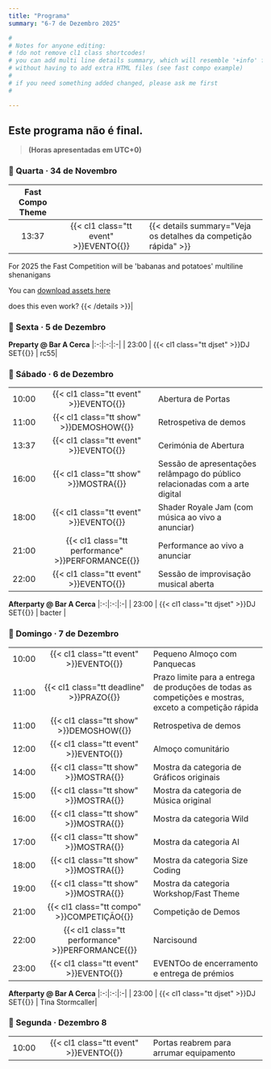 ```yaml
---
title: "Programa"
summary: "6-7 de Dezembro 2025"

#
# Notes for anyone editing:
# !do not remove cl1 class shortcodes!
# you can add multi line details summary, which will resemble '+info' from last year
# without having to add extra HTML files (see fast compo example)
#
# if you need something added changed, please ask me first
#

---
```


## Este programa não é final. 
>**(Horas apresentadas em UTC+0)**


### 📅 Quarta · 34 de Novembro

|**Fast Compo Theme**|||
|:-:|:-:|:-|
| 13:37 | {{< cl1 class="tt event" >}}EVENTO{{</cl1>}} | {{< details summary="Veja os detalhes da competição rápida" >}}
For 2025 the Fast Competition will be 'babanas and potatoes'
multiline shenanigans

You can [download assets here](https://drive.google.com/somethingsomethingfails)

does this even work?
{{< /details >}}| 

### 📅 Sexta · 5 de Dezembro

**Preparty @ Bar A Cerca**
|:-:|:-:|:-|
| 23:00 | {{< cl1 class="tt djset" >}}DJ SET{{</cl1>}} | rc55| 

### 📅 Sábado · 6 de Dezembro

| | | |
|:-:|:-:|:-|
| 10:00 | {{< cl1 class="tt event" >}}EVENTO{{</cl1>}} | Abertura de Portas| 
| 11:00 | {{< cl1 class="tt show" >}}DEMOSHOW{{</cl1>}} | Retrospetiva de demos |
| 13:37 | {{< cl1 class="tt event" >}}EVENTO{{</cl1>}} | Cerimónia de Abertura|
| 16:00 | {{< cl1 class="tt show" >}}MOSTRA{{</cl1>}} | Sessão de apresentações relâmpago do público relacionadas com a arte digital|
| 18:00 | {{< cl1 class="tt event" >}}EVENTO{{</cl1>}} | Shader Royale Jam (com música ao vivo a anunciar) |
| 21:00 | {{< cl1 class="tt performance" >}}PERFORMANCE{{</cl1>}} | Performance ao vivo a anunciar |
| 22:00 | {{< cl1 class="tt event" >}}EVENTO{{</cl1>}} | Sessão de improvisação musical aberta|

**Afterparty @ Bar A Cerca**
|:-:|:-:|:-|
| 23:00 | {{< cl1 class="tt djset" >}}DJ SET{{</cl1>}} | bacter |

### 📅 Domingo · 7 de Dezembro

| | | |
|:-:|:-:|:-|
| 10:00 | {{< cl1 class="tt event" >}}EVENTO{{</cl1>}} | Pequeno Almoço com Panquecas |
| 11:00 | {{< cl1 class="tt deadline" >}}PRAZO{{</cl1>}} | Prazo limite para a entrega de produções de todas as competições e mostras, exceto a competição rápida |
| 11:00 | {{< cl1 class="tt show" >}}DEMOSHOW{{</cl1>}} | Retrospetiva de demos|
| 12:00 | {{< cl1 class="tt event" >}}EVENTO{{</cl1>}} | Almoço comunitário|
| 14:00 | {{< cl1 class="tt show" >}}MOSTRA{{</cl1>}} | Mostra da categoria de Gráficos originais|
| 15:00 | {{< cl1 class="tt show" >}}MOSTRA{{</cl1>}} | Mostra da categoria de Música original|
| 16:00 | {{< cl1 class="tt show" >}}MOSTRA{{</cl1>}} | Mostra da categoria Wild|
| 17:00 | {{< cl1 class="tt show" >}}MOSTRA{{</cl1>}} | Mostra da categoria AI|
| 18:00 | {{< cl1 class="tt show" >}}MOSTRA{{</cl1>}} | Mostra da categoria Size Coding|
| 19:00 | {{< cl1 class="tt show" >}}MOSTRA{{</cl1>}} | Mostra da categoria Workshop/Fast Theme|
| 21:00 | {{< cl1 class="tt compo" >}}COMPETIÇÃO{{</cl1>}} | Competição de Demos|
| 22:00 | {{< cl1 class="tt performance" >}}PERFORMANCE{{</cl1>}} | Narcisound|
| 23:00 | {{< cl1 class="tt event" >}}EVENTO{{</cl1>}} | EVENTOo de encerramento e entrega de prémios|

**Afterparty @ Bar A Cerca** 
|:-:|:-:|:-|
| 23:00 | {{< cl1 class="tt djset" >}}DJ SET{{</cl1>}} | Tina Stormcaller|

### 📅 Segunda · Dezembro 8

||||
|:-:|:-:|:-|
| 10:00 | {{< cl1 class="tt event" >}}EVENTO{{</cl1>}}| Portas reabrem para arrumar equipamento|
